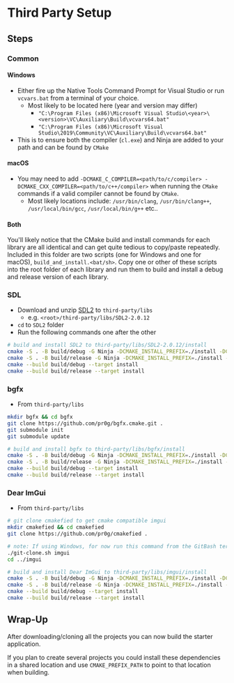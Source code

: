 # Third Party Setup

## Steps

### Common

#### Windows

- Either fire up the Native Tools Command Prompt for Visual Studio or run `vcvars.bat` from a terminal of your choice.
  - Most likely to be located here (year and version may differ)
    - `"C:\Program Files (x86)\Microsoft Visual Studio\<year>\<version>\VC\Auxiliary\Build\vcvars64.bat"`
    - `"C:\Program Files (x86)\Microsoft Visual Studio\2019\Community\VC\Auxiliary\Build\vcvars64.bat"`
- This is to ensure both the compiler (`cl.exe`) and Ninja are added to your path and can be found by `CMake`

#### macOS

- You may need to add `-DCMAKE_C_COMPILER=<path/to/c/compiler> -DCMAKE_CXX_COMPILER=<path/to/c++/compiler>` when running the `CMake` commands if a valid compiler cannot be found by `CMake`.
  - Most likely locations include: `/usr/bin/clang`, `/usr/bin/clang++`, `/usr/local/bin/gcc`, `/usr/local/bin/g++` etc..

#### Both

You'll likely notice that the CMake build and install commands for each library are all identical and can get quite tedious to copy/paste repeatedly. Included in this folder are two scripts (one for Windows and one for macOS), `build_and_install.<bat/sh>`. Copy one or other of these scripts into the root folder of each library and run them to build and install a debug and release version of each library.

### SDL

- Download and unzip [SDL2](https://www.libsdl.org/release/SDL2-2.0.12.zip) to `third-party/libs`
  - e.g. `<root>/third-party/libs/SDL2-2.0.12`
- `cd` to `SDL2` folder
- Run the following commands one after the other

```bash
# build and install SDL2 to third-party/libs/SDL2-2.0.12/install
cmake -S . -B build/debug -G Ninja -DCMAKE_INSTALL_PREFIX=./install -DCMAKE_BUILD_TYPE=Debug
cmake -S . -B build/release -G Ninja -DCMAKE_INSTALL_PREFIX=./install -DCMAKE_BUILD_TYPE=RelWithDebInfo
cmake --build build/debug --target install
cmake --build build/release --target install
```

### bgfx

- From `third-party/libs`

```bash
mkdir bgfx && cd bgfx
git clone https://github.com/pr0g/bgfx.cmake.git .
git submodule init
git submodule update

# build and install bgfx to third-party/libs/bgfx/install
cmake -S . -B build/debug -G Ninja -DCMAKE_INSTALL_PREFIX=./install -DCMAKE_BUILD_TYPE=Debug
cmake -S . -B build/release -G Ninja -DCMAKE_INSTALL_PREFIX=./install -DCMAKE_BUILD_TYPE=RelWithDebInfo
cmake --build build/debug --target install
cmake --build build/release --target install
```

### Dear ImGui

- From `third-party/libs`

```bash
# git clone cmakefied to get cmake compatible imgui
mkdir cmakefied && cd cmakefied
git clone https://github.com/pr0g/cmakefied .

# note: If using Windows, for now run this command from the GitBash terminal (to have the .sh script run)
./git-clone.sh imgui
cd ../imgui

# build and install Dear ImGui to third-party/libs/imgui/install
cmake -S . -B build/debug -G Ninja -DCMAKE_INSTALL_PREFIX=./install -DCMAKE_BUILD_TYPE=Debug
cmake -S . -B build/release -G Ninja -DCMAKE_INSTALL_PREFIX=./install -DCMAKE_BUILD_TYPE=RelWithDebInfo
cmake --build build/debug --target install
cmake --build build/release --target install
```

## Wrap-Up

After downloading/cloning all the projects you can now build the starter application.

If you plan to create several projects you could install these dependencies in a shared location and use `CMAKE_PREFIX_PATH` to point to that location when building.
